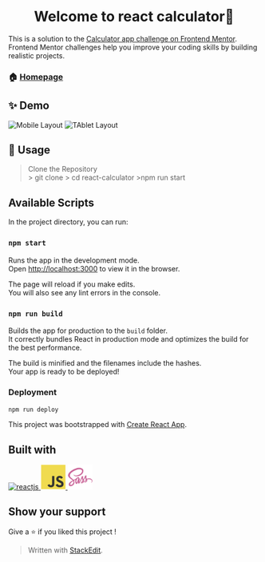 ﻿
﻿
<h1 align="center">Welcome to react calculator👋</h1>

This is a solution to the [Calculator app challenge on Frontend Mentor](https://www.frontendmentor.io/challenges/calculator-app-9lteq5N29). Frontend Mentor challenges help you improve your coding skills by building realistic projects.
### 🏠 [Homepage](https://abdelghanymh.github.io/react-calculator/)


	

## ✨ Demo

![Mobile Layout]()
![TAblet Layout]()

## 🚀 Usage
 > Clone the Repository  
	> git clone 
	> cd  react-calculator
	>npm  run start 
	
## Available Scripts

In the project directory, you can run:

### `npm start`

Runs the app in the development mode.\
Open [http://localhost:3000](http://localhost:3000) to view it in the browser.

The page will reload if you make edits.\
You will also see any lint errors in the console.



### `npm run build`

Builds the app for production to the `build` folder.\
It correctly bundles React in production mode and optimizes the build for the best performance.

The build is minified and the filenames include the hashes.\
Your app is ready to be deployed!

### Deployment

```
npm run deploy
```
This project was bootstrapped with [Create React App](https://github.com/facebook/create-react-app).


## Built with
<p align="left">
	<a href="https://reactjs.org/" target="_blank"><img src="https://cdn.jsdelivr.net/gh/devicons/devicon/icons/react/react-original.svg" width="50" height="50" alt="reactjs"/> </a> <a href="https://developer.mozilla.org/en-US/docs/Web/JavaScript" target="_blank"> <img src="https://raw.githubusercontent.com/devicons/devicon/master/icons/javascript/javascript-original.svg" alt="javascript" width="50" height="50"/> </a> <a href="https://sass-lang.com/" target="_blank"> <img src="https://raw.githubusercontent.com/devicons/devicon/master/icons/sass/sass-original.svg" alt="sass" width="50" height="50"/> </a> </p>


## Show your support

Give a ⭐️ if you liked this  project !

> Written with [StackEdit](https://stackedit.io/).
